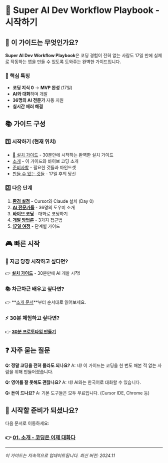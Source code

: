# 🎯 Super AI Dev Workflow Playbook - 시작하기

## 📖 이 가이드는 무엇인가요?

**Super AI Dev Workflow Playbook**은 코딩 경험이 전혀 없는 사람도 17일 만에 실제로 작동하는 앱을 만들 수 있도록 도와주는 완벽한 가이드입니다.

### 🚀 핵심 특징
- **코딩 지식 0** → **MVP 완성** (17일)
- **AI와 대화**하며 개발
- **36명의 AI 전문가** 자동 지원
- **실시간 에러 해결**

## 📚 가이드 구성

### 1️⃣ 시작하기 (현재 위치)
- [🚀 설치 가이드](00_Installation_Guide.md) - 30분만에 시작하는 완벽한 설치 가이드
- [소개](01_Introduction.md) - 이 가이드와 바이브 코딩 소개
- [준비사항](02_Prerequisites.md) - 필요한 것들과 마인드셋
- [만들 수 있는 것들](03_What_You_Can_Build.md) - 17일 후의 당신

### 2️⃣ 다음 단계
1. **[환경 설정](../01_Setup/README.md)** - Cursor와 Claude 설치 (Day 0)
2. **[AI 전문가들](../02_AI_Experts/README.md)** - 36명의 도우미 소개
3. **[바이브 코딩](../03_Vibe_Coding/README.md)** - 대화로 코딩하기
4. **[개발 방법론](../04_BMAD_Method/README.md)** - 3가지 접근법
5. **[17일 여정](../05_17Day_Journey/README.md)** - 단계별 가이드

## 🎮 빠른 시작

### 🚀 지금 당장 시작하고 싶다면?
👉 **[설치 가이드](00_Installation_Guide.md)** - 30분만에 AI 개발 시작!

### 📚 차근차근 배우고 싶다면?
👉 **[소개 문서](01_Introduction.md)**부터 순서대로 읽어보세요.

### ⚡ 30분 체험하고 싶다면?
👉 **[30분 프로토타입 만들기](../11_Quick_Wins/01_30min_Prototype.md)**

## ❓ 자주 묻는 질문

**Q: 정말 코딩을 전혀 몰라도 되나요?**
A: 네! 이 가이드는 코딩을 한 번도 해본 적 없는 사람을 위해 만들어졌습니다.

**Q: 영어를 잘 못해도 괜찮나요?**
A: 네! AI와는 한국어로 대화할 수 있습니다.

**Q: 돈이 드나요?**
A: 기본 도구들은 모두 무료입니다. (Cursor IDE, Chrome 등)

## 🌟 시작할 준비가 되셨나요?

다음 문서로 이동하세요:
### 👉 [01. 소개 - 코딩은 이제 대화다](01_Introduction.md)

---

*이 가이드는 지속적으로 업데이트됩니다.*
*최신 버전: 2024.11*
